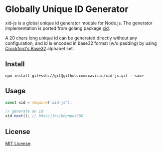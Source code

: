 # Globally Unique ID Generator

xid-js is a global unique id generator module for Node.js. The generator implementation is
ported from golang package [xid](https://github.com/rs/xid).

A 20 chars long unique id can be generated directly without any configuration, and id
is encoded in base32 format (w/o padding) by
using [Crockford's Base32](http://www.crockford.com/wrmg/base32.html) alphabet set.

## Install

    npm install git+ssh://git@github.com:xaviiic/xid-js.git --save

## Usage

```javascript
const xid = require('xid-js');

// generate an id
xid.next(); // b0xzcjjhcjkbqnpwz150

```

## License
[MIT License](https://raw.github.com/xaviiic/xid-js/master/LICENSE).